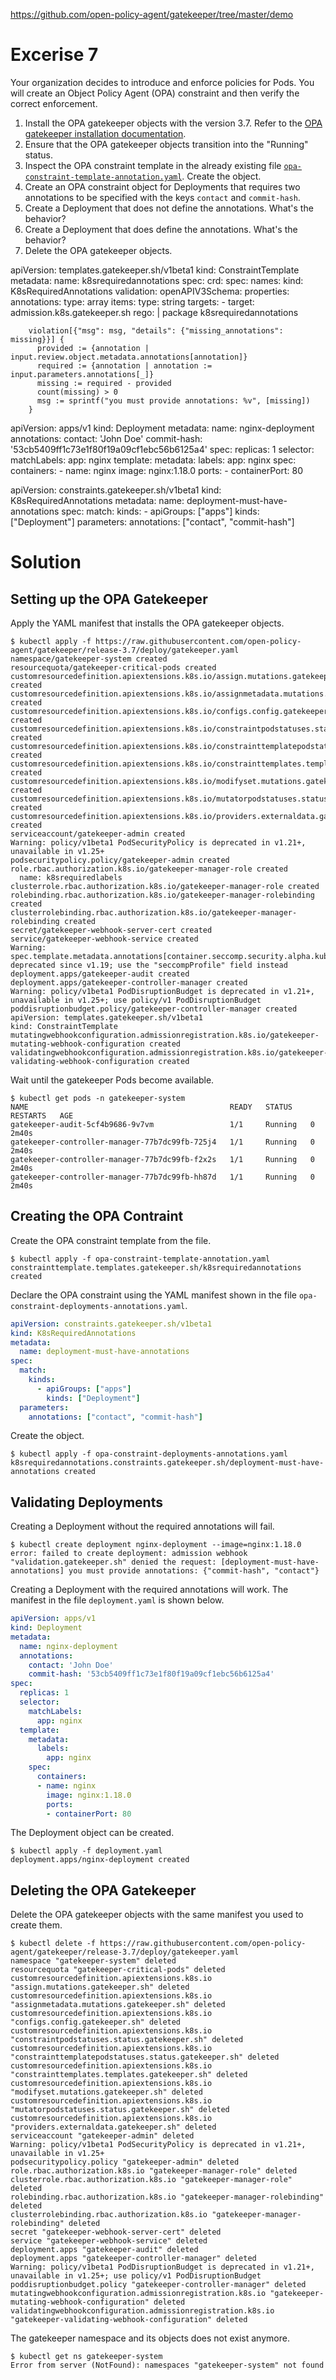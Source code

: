 https://github.com/open-policy-agent/gatekeeper/tree/master/demo


# Excerise 7

Your organization decides to introduce and enforce policies for Pods. You will create an Object Policy Agent (OPA) constraint and then verify the correct enforcement.

1. Install the OPA gatekeeper objects with the version 3.7. Refer to the [OPA gatekeeper installation documentation](https://open-policy-agent.github.io/gatekeeper/website/docs/install/).
2. Ensure that the OPA gatekeeper objects transition into the "Running" status.
3. Inspect the OPA constraint template in the already existing file [`opa-constraint-template-annotation.yaml`](opa-constraint-template-annotation.yaml). Create the object.
4. Create an OPA constraint object for Deployments that requires two annotations to be specified with the keys `contact` and `commit-hash`.
5. Create a Deployment that does not define the annotations. What's the behavior?
6. Create a Deployment that does define the annotations. What's the behavior?
7. Delete the OPA gatekeeper objects.




apiVersion: templates.gatekeeper.sh/v1beta1
kind: ConstraintTemplate
metadata:
  name: k8srequiredannotations
spec:
  crd:
    spec:
      names:
        kind: K8sRequiredAnnotations
      validation:
        openAPIV3Schema:
          properties:
            annotations:
              type: array
              items:
                type: string
  targets:
    - target: admission.k8s.gatekeeper.sh
      rego: |
        package k8srequiredannotations

        violation[{"msg": msg, "details": {"missing_annotations": missing}}] {
          provided := {annotation | input.review.object.metadata.annotations[annotation]}
          required := {annotation | annotation := input.parameters.annotations[_]}
          missing := required - provided
          count(missing) > 0
          msg := sprintf("you must provide annotations: %v", [missing])
        }

apiVersion: apps/v1
kind: Deployment
metadata:
  name: nginx-deployment
  annotations:
    contact: 'John Doe'
    commit-hash: '53cb5409ff1c73e1f80f19a09cf1ebc56b6125a4'
spec:
  replicas: 1
  selector:
    matchLabels:
      app: nginx
  template:
    metadata:
      labels:
        app: nginx
    spec:
      containers:
      - name: nginx
        image: nginx:1.18.0
        ports:
        - containerPort: 80

apiVersion: constraints.gatekeeper.sh/v1beta1
kind: K8sRequiredAnnotations
metadata:
  name: deployment-must-have-annotations
spec:
  match:
    kinds:
      - apiGroups: ["apps"]
        kinds: ["Deployment"]
  parameters:
    annotations: ["contact", "commit-hash"]



# Solution

## Setting up the OPA Gatekeeper

Apply the YAML manifest that installs the OPA gatekeeper objects.

```
$ kubectl apply -f https://raw.githubusercontent.com/open-policy-agent/gatekeeper/release-3.7/deploy/gatekeeper.yaml
namespace/gatekeeper-system created
resourcequota/gatekeeper-critical-pods created
customresourcedefinition.apiextensions.k8s.io/assign.mutations.gatekeeper.sh created
customresourcedefinition.apiextensions.k8s.io/assignmetadata.mutations.gatekeeper.sh created
customresourcedefinition.apiextensions.k8s.io/configs.config.gatekeeper.sh created
customresourcedefinition.apiextensions.k8s.io/constraintpodstatuses.status.gatekeeper.sh created
customresourcedefinition.apiextensions.k8s.io/constrainttemplatepodstatuses.status.gatekeeper.sh created
customresourcedefinition.apiextensions.k8s.io/constrainttemplates.templates.gatekeeper.sh created
customresourcedefinition.apiextensions.k8s.io/modifyset.mutations.gatekeeper.sh created
customresourcedefinition.apiextensions.k8s.io/mutatorpodstatuses.status.gatekeeper.sh created
customresourcedefinition.apiextensions.k8s.io/providers.externaldata.gatekeeper.sh created
serviceaccount/gatekeeper-admin created
Warning: policy/v1beta1 PodSecurityPolicy is deprecated in v1.21+, unavailable in v1.25+
podsecuritypolicy.policy/gatekeeper-admin created
role.rbac.authorization.k8s.io/gatekeeper-manager-role created
  name: k8srequiredlabels
clusterrole.rbac.authorization.k8s.io/gatekeeper-manager-role created
rolebinding.rbac.authorization.k8s.io/gatekeeper-manager-rolebinding created
clusterrolebinding.rbac.authorization.k8s.io/gatekeeper-manager-rolebinding created
secret/gatekeeper-webhook-server-cert created
service/gatekeeper-webhook-service created
Warning: spec.template.metadata.annotations[container.seccomp.security.alpha.kubernetes.io/manager]: deprecated since v1.19; use the "seccompProfile" field instead
deployment.apps/gatekeeper-audit created
deployment.apps/gatekeeper-controller-manager created
Warning: policy/v1beta1 PodDisruptionBudget is deprecated in v1.21+, unavailable in v1.25+; use policy/v1 PodDisruptionBudget
poddisruptionbudget.policy/gatekeeper-controller-manager created
apiVersion: templates.gatekeeper.sh/v1beta1
kind: ConstraintTemplate
mutatingwebhookconfiguration.admissionregistration.k8s.io/gatekeeper-mutating-webhook-configuration created
validatingwebhookconfiguration.admissionregistration.k8s.io/gatekeeper-validating-webhook-configuration created
```

Wait until the gatekeeper Pods become available.

```
$ kubectl get pods -n gatekeeper-system
NAME                                             READY   STATUS    RESTARTS   AGE
gatekeeper-audit-5cf4b9686-9v7vm                 1/1     Running   0          2m40s
gatekeeper-controller-manager-77b7dc99fb-725j4   1/1     Running   0          2m40s
gatekeeper-controller-manager-77b7dc99fb-f2x2s   1/1     Running   0          2m40s
gatekeeper-controller-manager-77b7dc99fb-hh87d   1/1     Running   0          2m40s
```

## Creating the OPA Contraint

Create the OPA constraint template from the file.

```
$ kubectl apply -f opa-constraint-template-annotation.yaml
constrainttemplate.templates.gatekeeper.sh/k8srequiredannotations created
```

Declare the OPA constraint using the YAML manifest shown in the file `opa-constraint-deployments-annotations.yaml`.

```yaml
apiVersion: constraints.gatekeeper.sh/v1beta1
kind: K8sRequiredAnnotations
metadata:
  name: deployment-must-have-annotations
spec:
  match:
    kinds:
      - apiGroups: ["apps"]
        kinds: ["Deployment"]
  parameters:
    annotations: ["contact", "commit-hash"]
```

Create the object.

```
$ kubectl apply -f opa-constraint-deployments-annotations.yaml
k8srequiredannotations.constraints.gatekeeper.sh/deployment-must-have-annotations created
```

## Validating Deployments

Creating a Deployment without the required annotations will fail.

```
$ kubectl create deployment nginx-deployment --image=nginx:1.18.0
error: failed to create deployment: admission webhook "validation.gatekeeper.sh" denied the request: [deployment-must-have-annotations] you must provide annotations: {"commit-hash", "contact"}
```

Creating a Deployment with the required annotations will work. The manifest in the file `deployment.yaml` is shown below.

```yaml
apiVersion: apps/v1
kind: Deployment
metadata:
  name: nginx-deployment
  annotations:
    contact: 'John Doe'
    commit-hash: '53cb5409ff1c73e1f80f19a09cf1ebc56b6125a4'
spec:
  replicas: 1
  selector:
    matchLabels:
      app: nginx
  template:
    metadata:
      labels:
        app: nginx
    spec:
      containers:
      - name: nginx
        image: nginx:1.18.0
        ports:
        - containerPort: 80
```

The Deployment object can be created.

```
$ kubectl apply -f deployment.yaml
deployment.apps/nginx-deployment created
``` 

## Deleting the OPA Gatekeeper

Delete the OPA gatekeeper objects with the same manifest you used to create them.

```
$ kubectl delete -f https://raw.githubusercontent.com/open-policy-agent/gatekeeper/release-3.7/deploy/gatekeeper.yaml
namespace "gatekeeper-system" deleted
resourcequota "gatekeeper-critical-pods" deleted
customresourcedefinition.apiextensions.k8s.io "assign.mutations.gatekeeper.sh" deleted
customresourcedefinition.apiextensions.k8s.io "assignmetadata.mutations.gatekeeper.sh" deleted
customresourcedefinition.apiextensions.k8s.io "configs.config.gatekeeper.sh" deleted
customresourcedefinition.apiextensions.k8s.io "constraintpodstatuses.status.gatekeeper.sh" deleted
customresourcedefinition.apiextensions.k8s.io "constrainttemplatepodstatuses.status.gatekeeper.sh" deleted
customresourcedefinition.apiextensions.k8s.io "constrainttemplates.templates.gatekeeper.sh" deleted
customresourcedefinition.apiextensions.k8s.io "modifyset.mutations.gatekeeper.sh" deleted
customresourcedefinition.apiextensions.k8s.io "mutatorpodstatuses.status.gatekeeper.sh" deleted
customresourcedefinition.apiextensions.k8s.io "providers.externaldata.gatekeeper.sh" deleted
serviceaccount "gatekeeper-admin" deleted
Warning: policy/v1beta1 PodSecurityPolicy is deprecated in v1.21+, unavailable in v1.25+
podsecuritypolicy.policy "gatekeeper-admin" deleted
role.rbac.authorization.k8s.io "gatekeeper-manager-role" deleted
clusterrole.rbac.authorization.k8s.io "gatekeeper-manager-role" deleted
rolebinding.rbac.authorization.k8s.io "gatekeeper-manager-rolebinding" deleted
clusterrolebinding.rbac.authorization.k8s.io "gatekeeper-manager-rolebinding" deleted
secret "gatekeeper-webhook-server-cert" deleted
service "gatekeeper-webhook-service" deleted
deployment.apps "gatekeeper-audit" deleted
deployment.apps "gatekeeper-controller-manager" deleted
Warning: policy/v1beta1 PodDisruptionBudget is deprecated in v1.21+, unavailable in v1.25+; use policy/v1 PodDisruptionBudget
poddisruptionbudget.policy "gatekeeper-controller-manager" deleted
mutatingwebhookconfiguration.admissionregistration.k8s.io "gatekeeper-mutating-webhook-configuration" deleted
validatingwebhookconfiguration.admissionregistration.k8s.io "gatekeeper-validating-webhook-configuration" deleted
```

The gatekeeper namespace and its objects does not exist anymore.

```
$ kubectl get ns gatekeeper-system
Error from server (NotFound): namespaces "gatekeeper-system" not found
```